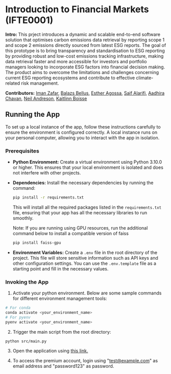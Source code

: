 # Introduction to Financial Markets (IFTE0001)

**Intro:** This prject introduces a dynamic and scalable end-to-end software solution that optimises carbon emissions data retrieval by reporting scope 1 and scope 2 emissions directly sourced from latest ESG reports. The goal of this prototype is to bring transparency and standardisation to ESG reporting by providing robust and low-cost emissions tracking infrastructure, making data retrieval faster and more accessible for investors and portfolio managers looking to incorporate ESG factors into financial decision making. The product aims to overcome the limitations and challenges concerning current ESG reporting ecosystems and contribute to effective climate-related risk management.

**Contributors:** [Iman Zafar](iman.zafar.24@ucl.ac.uk), [Balazs Bellus](balazs.bellus.24@ucl.ac.uk), [Esther Agossa](esther.agossa.24@ucl.ac.uk), [Saif Alarifi](saif.alarifi.24@ucl.ac.uk), [Aadhira Chavan](aadhira.chavan.24@ucl.ac.uk), [Neil Andreson](neil.anderson.24@ucl.ac.uk), [Kaitlinn Boisse](kaitlinn.boisse.24@ucl.ac.uk)


## Running the App

To set up a local instance of the app, follow these instructions carefully to ensure the environment is configured correctly. A local instance runs on your personal computer, allowing you to interact with the app in isolation.


### Prerequisites

- **Python Environment:** Create a virtual environment using Python 3.10.0 or higher. This ensures that your local environment is isolated and does not interfere with other projects.
  
- **Dependencies:** Install the necessary dependencies by running the command:
  ```bash
  pip install -r requirements.txt
  ```
  This will install all the required packages listed in the `requirements.txt` file, ensuring that your app has all the necessary libraries to run smoothly.

  Note: If you are running using GPU resources, run the additional command below to install a compatible version of faiss
  ```bash
  pip install faiss-gpu
  ``` 

- **Environment Variables:** Create a `.env` file in the root directory of the project. This file will store sensitive information such as API keys and other configuration settings. You can use the `.env.template` file as a starting point and fill in the necessary values.

### Invoking the App
1. Activate your python environment. Below are some sample commands for different environment management tools:
  ```bash
  # For conda
  conda activate <your_environment_name>
  # For pyenv
  pyenv activate <your_environment_name>
  ```

2. Trigger the main script from the root directory:
  ```bash
  python src/main.py
  ```

3. Open the application using [this link.](http://127.0.0.1:5000/firstpage)
   

4. To access the premium account, login using "test@example.com" as email address and  "password123" as password. 

